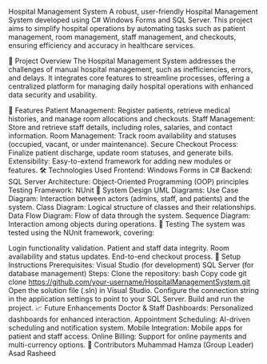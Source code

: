 Hospital Management System
A robust, user-friendly Hospital Management System developed using C# Windows Forms and SQL Server. This project aims to simplify hospital operations by automating tasks such as patient management, room management, staff management, and checkouts, ensuring efficiency and accuracy in healthcare services.

📜 Project Overview
The Hospital Management System addresses the challenges of manual hospital management, such as inefficiencies, errors, and delays. It integrates core features to streamline processes, offering a centralized platform for managing daily hospital operations with enhanced data security and usability.

🎯 Features
Patient Management: Register patients, retrieve medical histories, and manage room allocations and checkouts.
Staff Management: Store and retrieve staff details, including roles, salaries, and contact information.
Room Management: Track room availability and statuses (occupied, vacant, or under maintenance).
Secure Checkout Process: Finalize patient discharge, update room statuses, and generate bills.
Extensibility: Easy-to-extend framework for adding new modules or features.
🛠️ Technologies Used
Frontend: Windows Forms in C#
Backend: SQL Server
Architecture: Object-Oriented Programming (OOP) principles
Testing Framework: NUnit
📑 System Design
UML Diagrams:
Use Case Diagram: Interaction between actors (admins, staff, and patients) and the system.
Class Diagram: Logical structure of classes and their relationships.
Data Flow Diagram: Flow of data through the system.
Sequence Diagram: Interaction among objects during operations.
🧪 Testing
The system was tested using the NUnit framework, covering:

Login functionality validation.
Patient and staff data integrity.
Room availability and status updates.
End-to-end checkout process.
🚀 Setup Instructions
Prerequisites:
Visual Studio (for development)
SQL Server (for database management)
Steps:
Clone the repository:
bash
Copy code
git clone https://github.com/your-username/HospitalManagementSystem.git
Open the solution file (.sln) in Visual Studio.
Configure the connection string in the application settings to point to your SQL Server.
Build and run the project.
📈 Future Enhancements
Doctor & Staff Dashboards: Personalized dashboards for enhanced interaction.
Appointment Scheduling: AI-driven scheduling and notification system.
Mobile Integration: Mobile apps for patient and staff access.
Online Billing: Support for online payments and multi-currency options.
🔖 Contributors
Muhammad Hamza (Group Leader)
Asad Rasheed
